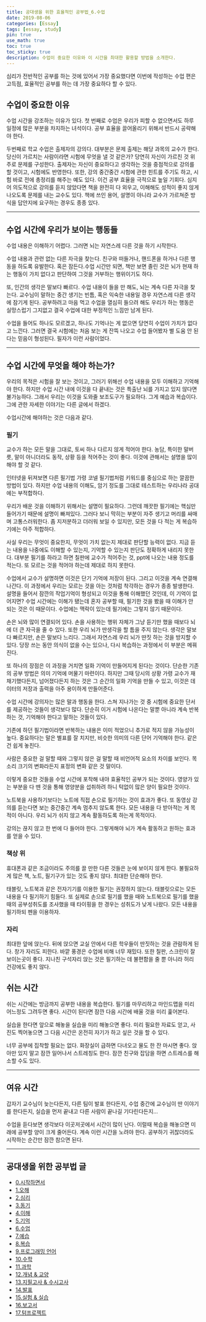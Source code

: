 ```yaml
---
title: 공대생을 위한 효율적인 공부법_6.수업
date: 2019-08-06
categories: [Essay]
tags: [essay, study]
pin: true
use_math: true
toc: true
toc_sticky: true
description: 수업이 중요한 이유와 이 시간을 최대한 활용할 방법을 소개한다.
---
```


심리가 전반적인 공부를 하는 것에 있어서 가장 중요했다면 이번에 작성하는 수업 편은 고득점, 효율적인 공부를 하는 데 가장 중요하다 할 수 있다.

## __수업이 중요한 이유__

수업 시간을 강조하는 이유가 있다. 첫 번째로 수업은 우리가 피할 수 없으면서도 하루 일정에 많은 부분을 차지하는 녀석이다. 공부 효율을 끌어올리기 위해서 반드시 공략해야 한다.

두번째로 학교 수업은 출제자의 강의다. 대부분은 문제 출제는 해당 과목의 교수가 한다. 당신이 가르치는 사람이라면 시험에 무엇을 낼 것 같은가? 당연히 자신이 가르친 것 위주로 문제를 구성한다. 출제자는 자신이 중요하다고 생각하는 것을 중점적으로 강의를 할 것이고, 시험에도 반영한다. 또한, 강의 중간중간 시험에 관한 힌트를 주기도 하고, 시험 바로 전에 총정리를 해주는 예도 있다. 이건 공부 효율을 극적으로 높일 기회다. 심지어 의도적으로 강의를 듣지 않았다면 책을 완전히 다 외우고, 이해해도 성적이 좋지 않게 나오도록 문제를 내는 교수도 있다. 책에 쓰인 용어, 설명이 아니라 교수가 가르쳐준 방식을 답안지에 요구하는 경우도 종종 있다.

***

## __수업 시간에 우리가 보이는 행동들__

수업 내용은 이해하기 어렵다. 그러면 뇌는 자연스레 다른 것을 하기 시작한다.

수업 내용과 관련 없는 다른 자극을 찾는다. 친구와 떠들거나, 핸드폰을 하거나 다른 행동을 하도록 유발한다. 혹은 잠든다.수업 시간만 되면, 책만 보면 졸린 것은 뇌가 현재 하는 행동이 가치 없다고 판단하여 그것을 거부하는 행위이기도 하다.

또, 인간의 생각은 말보다 빠르다. 수업 내용이 들을 만 해도, 뇌는 계속 다른 자극을 찾는다. 교수님이 말하는 중간 생기는 빈틈, 혹은 익숙한 내용일 경우 자연스레 다른 생각에 잠기게 된다. 공부하려고 마음 먹고 수업을 열심히 들으려 해도 우리가 하는 행동은 실망스럽기 그지없고 결국 수업에 대한 부정적인 느낌만 남게 된다.

수업을 들어도 하나도 모르겠고, 하나도 기억나는 게 없으면 당연히 수업이 가치가 없다고 느낀다. 그러면 결국 시험에는 처음 보는 게 잔뜩 나오고 수업 들어봤자 별 도움 안 된다는 믿음이 형성된다. 필자가 이런 사람이었다.

***

## __수업 시간에 무엇을 해야 하는가?__

우리의 목적은 시험을 잘 보는 것이고, 그러기 위해선 수업 내용을 모두 이해하고 기억해야 한다. 하지만 수업 시간 내에 이것을 다 끝내는 것은 특출난 뇌를 가지고 있지 않다면 불가능하다. 그래서 우리는 이것을 도와줄 보조도구가 필요하다. 그게 예습과 복습이다. 그에 관한 자세한 이야기는 다른 글에서 하겠다.

수업시간에 해야하는 것은 다음과 같다.

### __필기__

교수가 하는 모든 말을 그대로, 토씨 하나 다르지 않게 적어야 한다. 농담, 특이한 말버릇, 말이 아니더라도 동작, 상황 등을 적어주는 것이 좋다. 이것에 관해서는 설명을 많이 해야 할 것 같다.

인터넷을 뒤져보면 다른 필기법 가령 코넬 필기법처럼 키워드를 중심으로 하는 깔끔한 방법이 있다. 하지만 수업 내용의 이해도, 암기 정도를 그대로 테스트하는 우리나라 공대에는 부적합하다.

우리가 배운 것을 이해하기 위해서는 설명이 필요하다. 그런데 깨끗한 필기에는 핵심만 들어가기 때문에 설명이 빠져있다. 그러다 보니 막히는 부분이 자주 생기고 머리를 싸매며 고통스러워한다. 좀 지저분하고 더러워 보일 수 있지만, 모든 것을 다 적는 게 복습하기에는 아주 적합하다.

사실 우리는 무엇이 중요한지, 무엇이 가치 없는지 제대로 판단할 능력이 없다. 지금 듣는 내용을 나중에도 이해할 수 있는지, 기억할 수 있는지 판단도 정확하게 내리지 못한다. 대부분 필기를 하라고 하면 칠판에 교수가 적어주는 것, ppt에 나오는 내용 정도를 적는다. 또 모르는 것을 적어야 하는데 제대로 하지 못한다.

수업에서 교수가 설명하면 이것은 단기 기억에 저장이 된다. 그리고 이것을 계속 연결해 나간다. 이 과정에서 우리는 모르는 것을 아는 것처럼 착각하는 경우가 종종 발생한다. 설명을 들어서 잠깐의 작업기억이 형성되고 이것을 통해 이해했던 것인데, 이 기억이 없어지면? 수업 시간에는 이해가 됐는데 혼자 공부할 때, 필기한 것을 봤을 때 이해가 안 되는 것은 이 때문이다. 수업에는 맥락이 있는데 필기에는 그렇지 않기 때문이다.

손은 뇌와 많이 연결되어 있다. 손을 사용하는 행위 자체가 그냥 듣기만 했을 때보다 뇌에 더 큰 자극을 줄 수 있다. 또한 우리 뇌가 딴생각을 할 틈을 주지 않는다. 생각은 말보다 빠르지만, 손은 말보다 느리다. 그래서 자연스레 우리 뇌가 딴짓 하는 것을 방지할 수 있다. 당장 쓰는 동안 의식이 없을 수는 있으나, 다시 복습하는 과정에서 이 부분은 메꿔진다.

또 하나의 장점은 이 과정을 거치면 일화 기억이 만들어지게 된다는 것이다. 단순한 기존의 공부 방법은 의미 기억에 머물기 마련이다. 하지만 그때 당시의 상황 가령 교수가 재채기했다든지, 넘어졌다든지 하는 것은 그 순간의 일화 기억을 만들 수 있고, 이것은 데이터의 저장과 출력을 아주 용이하게 만들어준다. 

수업 시간에 강의자는 많은 말과 행동을 한다. 스쳐 지나가는 것 중 시험에 중요한 단서를 제공하는 것들이 생각보다 많다. 단순히 이거 시험에 나온다는 말뿐 아니라 계속 반복하는 것, 기억해야 한다고 말하는 것들이 있다.

기존에 하던 필기법이라면 반복하는 내용은 이미 적었으니 추가로 적지 않을 가능성이 높다. 중요하다는 말은 별표를 잘 치지만, 비슷한 의미의 다른 단어 기억해야 한다. 같은 건 쉽게 놓친다.

사람은 중요한 걸 말할 때와 그렇지 않은 걸 말할 때 비언어적 요소의 차이를 보인다. 목소리 크기의 변화라든지 표정의 변화 같은 것 말이다.

이렇게 중요한 것들을 수업 시간에 포착해 내야 효율적인 공부가 되는 것이다. 영양가 있는 부분을 다 뗀 것을 통해 영양분을 섭취하려 하니 턱없이 많은 양이 필요한 것이다.

노트북을 사용하기보다는 노트에 직접 손으로 필기하는 것이 효과가 좋다. 또 동영상 강의를 듣는다면 보는 중간중간 계속 멈추지 않도록 한다. 모든 내용을 다 받아적는 게 목적이 아니다. 우리 뇌가 쉬지 않고 계속 활동하도록 하는게 목적이다.

강의는 끊지 않고 한 번에 다 들어야 한다. 그렇게해야 뇌가 계속 활동하고 원하는 효과를 얻을 수 있다.

### __책상 위__
  
휴대폰과 같은 조금이라도 주의를 끌 만한 다른 것들은 눈에 보이지 않게 한다. 불필요하게 많은 책, 노트, 필기구가 있는 것도 좋지 않다. 최대한 단순해야 한다.

태블릿, 노트북과 같은 전자기기를 이용한 필기는 권장하지 않는다. 태블릿으로는 모든 내용을 다 필기하기 힘들다. 또 실제로 손으로 필기를 했을 때와 노트북으로 필기를 했을 때의 공부성취도를 조사했을 때 타이핑을 한 경우는 성취도가 낮게 나왔다. 모든 내용을 필기하되 펜을 이용하자.

### __자리__
  
최대한 앞에 앉는다. 뒤에 앉으면 교실 안에서 다른 학우들이 딴짓하는 것을 관람하게 된다. 창가 자리도 피한다. 바깥 풍경은 수업에 비해 너무 재밌다. 또한 칠판, 스크린이 잘 보이는곳이 좋다. 지나친 구석자리 앉는 것은 필기하는 데 불편함을 줄 뿐 아니라 허리 건강에도 좋지 않다.

## __쉬는 시간__

쉬는 시간에는 방금까지 공부한 내용을 복습한다. 필기를 마무리하고 마인드맵을 미리 어느정도 그려두면 좋다. 시간이 된다면 잠깐 다음 시간에 배울 것을 미리 훑어본다.

실습을 한다면 앞으로 해놓을 실습을 미리 해놓으면 좋다. 미리 필요한 자료도 얻고, 사진도 찍어놓으면 그 다음 시간은 온전히 자기가 하고 싶은 것을 할 수 있다.

너무 공부에 집착할 필요는 없다. 화장실이 급하면 다녀오고 물도 한 잔 마시면 좋다. 앉아만 있지 말고 잠깐 일어나서 스트레칭도 한다. 잠깐 친구와 잡담을 하면 스트레스를 해소할 수도 있다.

***

## __여유 시간__

갑자기 교수님이 늦는다든지, 다른 팀이 발표 한다든지, 수업 중간에 교수님이 딴 이야기를 한다든지, 실습을 먼저 끝내고 다른 사람이 끝나길 기다린다든지...

수업을 듣다보면 생각보다 이곳저곳에서 시간이 많이 난다. 이럴때 복습을 해놓으면 미래에 공부할 양이 크게 줄어든다. 계속 이런 시간을 노려야 한다. 공부하기 귀찮더라도 시작하는 순간만 잠깐 참으면 된다.

***

## __공대생을 위한 공부법 글__

- [0.시작하면서](https://chalgx.github.io/essay/HowtoStudyforEngineeringStudent0)
- [1.오해](https://chalgx.github.io/essay/HowtoStudyforEngineeringStudent1)
- [2.심리](https://chalgx.github.io/essay/HowtoStudyforEngineeringStudent2)
- [3.동기](https://chalgx.github.io/essay/HowtoStudyforEngineeringStudent3)
- [4.이해](https://chalgx.github.io/essay/HowtoStudyforEngineeringStudent4)
- [5.기억](https://chalgx.github.io/essay/HowtoStudyforEngineeringStudent5)
- [6.수업](https://chalgx.github.io/essay/HowtoStudyforEngineeringStudent6)
- [7.예습](https://chalgx.github.io/essay/HowtoStudyforEngineeringStudent7)
- [8.복습](https://chalgx.github.io/essay/HowtoStudyforEngineeringStudent8)
- [9.프로그래밍 언어](https://chalgx.github.io/essay/HowtoStudyforEngineeringStudent9)
- [10.수학](https://chalgx.github.io/essay/HowtoStudyforEngineeringStudent10)
- [11.과학](https://chalgx.github.io/essay/HowtoStudyforEngineeringStudent11)
- [12.개념 & 교양](https://chalgx.github.io/essay/HowtoStudyforEngineeringStudent12)
- [13.지필고사 & 수시고사](https://chalgx.github.io/essay/HowtoStudyforEngineeringStudent13)
- [14.발표](https://chalgx.github.io/essay/HowtoStudyforEngineeringStudent14)
- [15.실험 & 실습](https://chalgx.github.io/essay/HowtoStudyforEngineeringStudent15)
- [16.보고서](https://chalgx.github.io/essay/HowtoStudyforEngineeringStudent16)
- [17.텀프로젝트](https://chalgx.github.io/essay/HowtoStudyforEngineeringStudent17)
